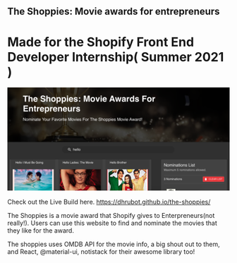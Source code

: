 ## The Shoppies: Movie awards for entrepreneurs
# Made for the Shopify Front End Developer Internship( Summer 2021 )

![ScreenShot](src/images/Screenshot.png)

Check out the Live Build here.
https://dhrubot.github.io/the-shoppies/


The Shoppies is a movie award that Shopify gives to Enterpreneurs(not really!). Users can use this website to find and nominate the movies that they like for the award. 

The shoppies uses OMDB API for the movie info, a big shout out to them, and React, @material-ui, notistack for their awesome library too!
